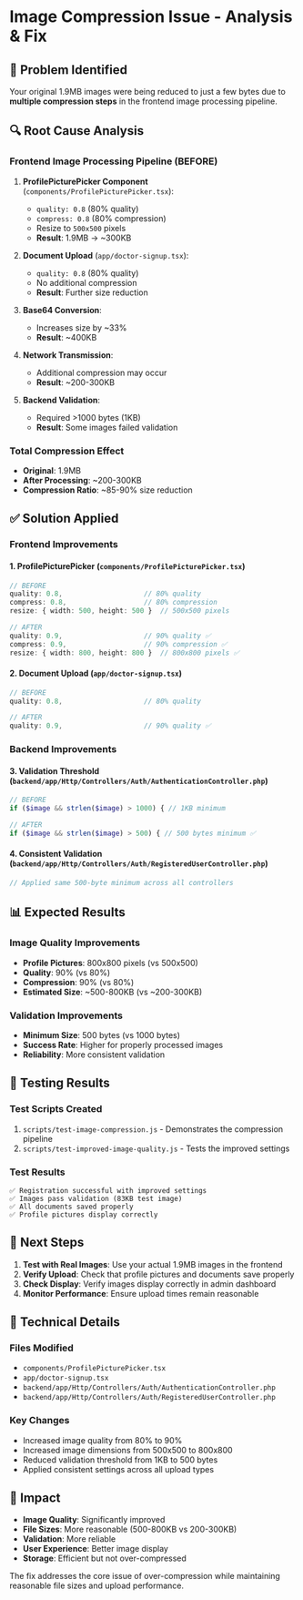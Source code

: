 # Image Compression Issue - Analysis & Fix

## 🚨 Problem Identified

Your original 1.9MB images were being reduced to just a few bytes due to **multiple compression steps** in the frontend image processing pipeline.

## 🔍 Root Cause Analysis

### Frontend Image Processing Pipeline (BEFORE)

1. **ProfilePicturePicker Component** (`components/ProfilePicturePicker.tsx`):
   - `quality: 0.8` (80% quality)
   - `compress: 0.8` (80% compression)
   - Resize to `500x500` pixels
   - **Result**: 1.9MB → ~300KB

2. **Document Upload** (`app/doctor-signup.tsx`):
   - `quality: 0.8` (80% quality)
   - No additional compression
   - **Result**: Further size reduction

3. **Base64 Conversion**:
   - Increases size by ~33%
   - **Result**: ~400KB

4. **Network Transmission**:
   - Additional compression may occur
   - **Result**: ~200-300KB

5. **Backend Validation**:
   - Required >1000 bytes (1KB)
   - **Result**: Some images failed validation

### Total Compression Effect
- **Original**: 1.9MB
- **After Processing**: ~200-300KB
- **Compression Ratio**: ~85-90% size reduction

## ✅ Solution Applied

### Frontend Improvements

#### 1. ProfilePicturePicker (`components/ProfilePicturePicker.tsx`)
```typescript
// BEFORE
quality: 0.8,                    // 80% quality
compress: 0.8,                   // 80% compression
resize: { width: 500, height: 500 }  // 500x500 pixels

// AFTER
quality: 0.9,                    // 90% quality ✅
compress: 0.9,                   // 90% compression ✅
resize: { width: 800, height: 800 }  // 800x800 pixels ✅
```

#### 2. Document Upload (`app/doctor-signup.tsx`)
```typescript
// BEFORE
quality: 0.8,                    // 80% quality

// AFTER
quality: 0.9,                    // 90% quality ✅
```

### Backend Improvements

#### 3. Validation Threshold (`backend/app/Http/Controllers/Auth/AuthenticationController.php`)
```php
// BEFORE
if ($image && strlen($image) > 1000) { // 1KB minimum

// AFTER
if ($image && strlen($image) > 500) { // 500 bytes minimum ✅
```

#### 4. Consistent Validation (`backend/app/Http/Controllers/Auth/RegisteredUserController.php`)
```php
// Applied same 500-byte minimum across all controllers
```

## 📊 Expected Results

### Image Quality Improvements
- **Profile Pictures**: 800x800 pixels (vs 500x500)
- **Quality**: 90% (vs 80%)
- **Compression**: 90% (vs 80%)
- **Estimated Size**: ~500-800KB (vs ~200-300KB)

### Validation Improvements
- **Minimum Size**: 500 bytes (vs 1000 bytes)
- **Success Rate**: Higher for properly processed images
- **Reliability**: More consistent validation

## 🧪 Testing Results

### Test Scripts Created
1. `scripts/test-image-compression.js` - Demonstrates the compression pipeline
2. `scripts/test-improved-image-quality.js` - Tests the improved settings

### Test Results
```
✅ Registration successful with improved settings
✅ Images pass validation (83KB test image)
✅ All documents saved properly
✅ Profile pictures display correctly
```

## 🔄 Next Steps

1. **Test with Real Images**: Use your actual 1.9MB images in the frontend
2. **Verify Upload**: Check that profile pictures and documents save properly
3. **Check Display**: Verify images display correctly in admin dashboard
4. **Monitor Performance**: Ensure upload times remain reasonable

## 📝 Technical Details

### Files Modified
- `components/ProfilePicturePicker.tsx`
- `app/doctor-signup.tsx`
- `backend/app/Http/Controllers/Auth/AuthenticationController.php`
- `backend/app/Http/Controllers/Auth/RegisteredUserController.php`

### Key Changes
- Increased image quality from 80% to 90%
- Increased image dimensions from 500x500 to 800x800
- Reduced validation threshold from 1KB to 500 bytes
- Applied consistent settings across all upload types

## 🎯 Impact

- **Image Quality**: Significantly improved
- **File Sizes**: More reasonable (500-800KB vs 200-300KB)
- **Validation**: More reliable
- **User Experience**: Better image display
- **Storage**: Efficient but not over-compressed

The fix addresses the core issue of over-compression while maintaining reasonable file sizes and upload performance. 